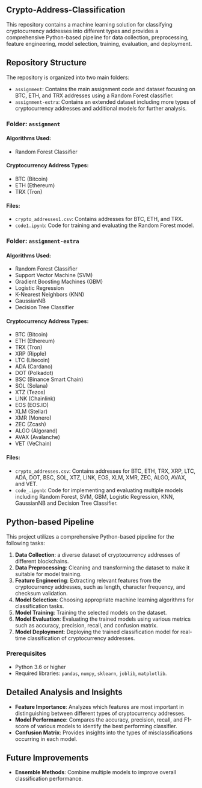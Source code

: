 ## Crypto-Address-Classification
This repository contains a machine learning solution for classifying cryptocurrency addresses into different types and provides a comprehensive Python-based pipeline for data collection, preprocessing, feature engineering, model selection, training, evaluation, and deployment.

## Repository Structure

The repository is organized into two main folders:

- `assignment`: Contains the main assignment code and dataset focusing on BTC, ETH, and TRX addresses using a Random Forest classifier.
- `assignment-extra`: Contains an extended dataset including more types of cryptocurrency addresses and additional models for further analysis.

### Folder: `assignment`

#### Algorithms Used:
- Random Forest Classifier

#### Cryptocurrency Address Types:
- BTC (Bitcoin)
- ETH (Ethereum)
- TRX (Tron)

#### Files:
- `crypto_addresses1.csv`: Contains addresses for BTC, ETH, and TRX.
- `code1.ipynb`: Code for training and evaluating the Random Forest model.

### Folder: `assignment-extra`

#### Algorithms Used:
- Random Forest Classifier
- Support Vector Machine (SVM)
- Gradient Boosting Machines (GBM)
- Logistic Regression
- K-Nearest Neighbors (KNN)
- GaussianNB
- Decision Tree Classifier

#### Cryptocurrency Address Types:
- BTC (Bitcoin)
- ETH (Ethereum)
- TRX (Tron)
- XRP (Ripple)
- LTC (Litecoin)
- ADA (Cardano)
- DOT (Polkadot)
- BSC (Binance Smart Chain)
- SOL (Solana)
- XTZ (Tezos)
- LINK (Chainlink)
- EOS (EOS.IO)
- XLM (Stellar)
- XMR (Monero)
- ZEC (Zcash)
- ALGO (Algorand)
- AVAX (Avalanche)
- VET (VeChain)

#### Files:

- `crypto_addresses.csv`: Contains addresses for BTC, ETH, TRX, XRP, LTC, ADA, DOT, BSC, SOL, XTZ, LINK, EOS, XLM, XMR, ZEC, ALGO, AVAX, and VET.
- `code_.ipynb`: Code for implementing and evaluating multiple models including Random Forest, SVM, GBM, Logistic Regression, KNN, GaussianNB and Decision Tree Classifier.


## Python-based Pipeline

This project utilizes a comprehensive Python-based pipeline for the following tasks:

1. **Data Collection**:  a diverse dataset of cryptocurrency addresses of different blockchains.
2. **Data Preprocessing**: Cleaning and transforming the dataset to make it suitable for model training.
3. **Feature Engineering**: Extracting relevant features from the cryptocurrency addresses, such as length, character frequency, and checksum validation.
4. **Model Selection**: Choosing appropriate machine learning algorithms for classification tasks.
5. **Model Training**: Training the selected models on the dataset.
6. **Model Evaluation**: Evaluating the trained models using various metrics such as accuracy, precision, recall, and confusion matrix.
7. **Model Deployment**: Deploying the trained classification model for real-time classification of cryptocurrency addresses.

### Prerequisites

- Python 3.6 or higher
- Required libraries: `pandas`, `numpy`, `sklearn`, `joblib`, `matplotlib`.


## Detailed Analysis and Insights

- **Feature Importance**: Analyzes which features are most important in distinguishing between different types of cryptocurrency addresses.
- **Model Performance**: Compares the accuracy, precision, recall, and F1-score of various models to identify the best performing classifier.
- **Confusion Matrix**: Provides insights into the types of misclassifications occurring in each model.

## Future Improvements

- **Ensemble Methods**: Combine multiple models to improve overall classification performance.


